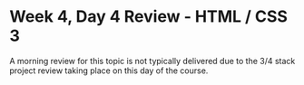 # Week 4, Day 4 Review - HTML / CSS 3

A morning review for this topic is not typically delivered due to the 3/4 stack project review taking place on this day of the course.